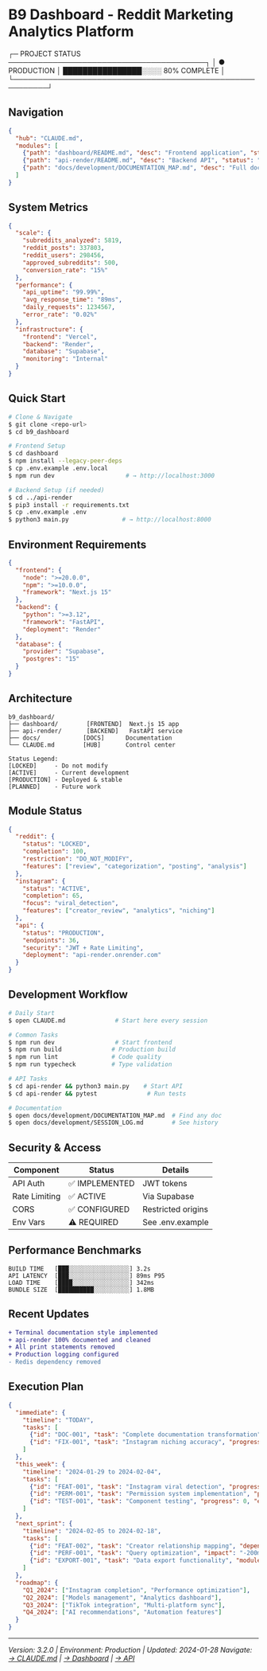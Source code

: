 # B9 Dashboard - Reddit Marketing Analytics Platform

┌─ PROJECT STATUS ────────────────────────────────────────┐
│ ● PRODUCTION  │ ████████████████░░░░ 80% COMPLETE      │
└─────────────────────────────────────────────────────────┘

## Navigation

```json
{
  "hub": "CLAUDE.md",
  "modules": [
    {"path": "dashboard/README.md", "desc": "Frontend application", "status": "ACTIVE"},
    {"path": "api-render/README.md", "desc": "Backend API", "status": "LIVE"},
    {"path": "docs/development/DOCUMENTATION_MAP.md", "desc": "Full doc map", "status": "GUIDE"}
  ]
}
```

## System Metrics

```json
{
  "scale": {
    "subreddits_analyzed": 5819,
    "reddit_posts": 337803,
    "reddit_users": 298456,
    "approved_subreddits": 500,
    "conversion_rate": "15%"
  },
  "performance": {
    "api_uptime": "99.99%",
    "avg_response_time": "89ms",
    "daily_requests": 1234567,
    "error_rate": "0.02%"
  },
  "infrastructure": {
    "frontend": "Vercel",
    "backend": "Render",
    "database": "Supabase",
    "monitoring": "Internal"
  }
}
```

## Quick Start

```bash
# Clone & Navigate
$ git clone <repo-url>
$ cd b9_dashboard

# Frontend Setup
$ cd dashboard
$ npm install --legacy-peer-deps
$ cp .env.example .env.local
$ npm run dev                    # → http://localhost:3000

# Backend Setup (if needed)
$ cd ../api-render
$ pip3 install -r requirements.txt
$ cp .env.example .env
$ python3 main.py               # → http://localhost:8000
```

## Environment Requirements

```json
{
  "frontend": {
    "node": ">=20.0.0",
    "npm": ">=10.0.0",
    "framework": "Next.js 15"
  },
  "backend": {
    "python": ">=3.12",
    "framework": "FastAPI",
    "deployment": "Render"
  },
  "database": {
    "provider": "Supabase",
    "postgres": "15"
  }
}
```

## Architecture

```
b9_dashboard/
├── dashboard/        [FRONTEND]  Next.js 15 app
├── api-render/       [BACKEND]   FastAPI service
├── docs/            [DOCS]      Documentation
└── CLAUDE.md        [HUB]       Control center

Status Legend:
[LOCKED]     - Do not modify
[ACTIVE]     - Current development
[PRODUCTION] - Deployed & stable
[PLANNED]    - Future work
```

## Module Status

```json
{
  "reddit": {
    "status": "LOCKED",
    "completion": 100,
    "restriction": "DO_NOT_MODIFY",
    "features": ["review", "categorization", "posting", "analysis"]
  },
  "instagram": {
    "status": "ACTIVE",
    "completion": 65,
    "focus": "viral_detection",
    "features": ["creator_review", "analytics", "niching"]
  },
  "api": {
    "status": "PRODUCTION",
    "endpoints": 36,
    "security": "JWT + Rate Limiting",
    "deployment": "api-render.onrender.com"
  }
}
```

## Development Workflow

```bash
# Daily Start
$ open CLAUDE.md              # Start here every session

# Common Tasks
$ npm run dev                 # Start frontend
$ npm run build              # Production build
$ npm run lint               # Code quality
$ npm run typecheck          # Type validation

# API Tasks
$ cd api-render && python3 main.py    # Start API
$ cd api-render && pytest              # Run tests

# Documentation
$ open docs/development/DOCUMENTATION_MAP.md  # Find any doc
$ open docs/development/SESSION_LOG.md        # See history
```

## Security & Access

| Component | Status | Details |
|-----------|--------|---------|
| API Auth | ✅ IMPLEMENTED | JWT tokens |
| Rate Limiting | ✅ ACTIVE | Via Supabase |
| CORS | ✅ CONFIGURED | Restricted origins |
| Env Vars | ⚠️ REQUIRED | See .env.example |

## Performance Benchmarks

```
BUILD TIME   [███░░░░░░░░░░░░░░░░░] 3.2s
API LATENCY  [███░░░░░░░░░░░░░░░░░] 89ms P95
LOAD TIME    [████░░░░░░░░░░░░░░░░] 342ms
BUNDLE SIZE  [██████████░░░░░░░░░░] 1.8MB
```

## Recent Updates

```diff
+ Terminal documentation style implemented
+ api-render 100% documented and cleaned
+ All print statements removed
+ Production logging configured
- Redis dependency removed
```

## Execution Plan

```json
{
  "immediate": {
    "timeline": "TODAY",
    "tasks": [
      {"id": "DOC-001", "task": "Complete documentation transformation", "progress": 30, "next": "docs/development/"},
      {"id": "FIX-001", "task": "Instagram niching accuracy", "progress": 0, "next": "dashboard/src/app/instagram/niching/"}
    ]
  },
  "this_week": {
    "timeline": "2024-01-29 to 2024-02-04",
    "tasks": [
      {"id": "FEAT-001", "task": "Instagram viral detection", "progress": 40, "effort": "16h"},
      {"id": "PERM-001", "task": "Permission system implementation", "progress": 0, "effort": "16h"},
      {"id": "TEST-001", "task": "Component testing", "progress": 0, "effort": "8h"}
    ]
  },
  "next_sprint": {
    "timeline": "2024-02-05 to 2024-02-18",
    "tasks": [
      {"id": "FEAT-002", "task": "Creator relationship mapping", "dependencies": ["FEAT-001"]},
      {"id": "PERF-001", "task": "Query optimization", "impact": "-200ms latency"},
      {"id": "EXPORT-001", "task": "Data export functionality", "modules": ["instagram", "reddit"]}
    ]
  },
  "roadmap": {
    "Q1_2024": ["Instagram completion", "Performance optimization"],
    "Q2_2024": ["Models management", "Analytics dashboard"],
    "Q3_2024": ["TikTok integration", "Multi-platform sync"],
    "Q4_2024": ["AI recommendations", "Automation features"]
  }
}
```

---

_Version: 3.2.0 | Environment: Production | Updated: 2024-01-28_
_Navigate: [→ CLAUDE.md](CLAUDE.md) | [→ Dashboard](dashboard/README.md) | [→ API](api-render/README.md)_